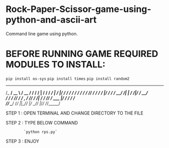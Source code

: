 # Rock-Paper-Scissor-game-using-python-and-ascii-art
Command line game using python.


# BEFORE RUNNING GAME REQUIRED MODULES TO INSTALL:

`pip install os-sys`
`pip install times`
`pip install random2`


  __________     ____  __  ___   __   _________    __  _________  
 /_  __/ __ \   / __ \/ / / / | / /  / ____/   |  /  |/  / ____/
  / / / / / /  / /_/ / / / /  |/ /  / / __/ /| | / /|_/ / __/   
 / / / /_/ /  / _, _/ /_/ / /|  /  / /_/ / ___ |/ /  / / /___   
/_/  \____/  /_/ |_|\____/_/ |_/   \____/_/  |_/_/  /_/_____/   
   


   STEP 1 : OPEN TERMINAL AND CHANGE DIRECTORY TO THE FILE 

   STEP 2 : TYPE BELOW COMMAND

            `python rps.py`
  
   STEP 3 : ENJOY
                                                                                         



